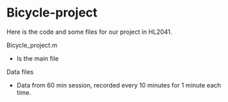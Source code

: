 # Bicycle-project

Here is the code and some files for our project in HL2041.

Bicycle_project.m
- Is the main file

Data files
- Data from 60 min session, recorded every 10 minutes for 1 minute each time. 
